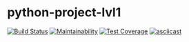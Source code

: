 # python-project-lvl1

[![Build Status](https://travis-ci.com/startitin36/python-project-lvl1.svg?branch=master)](https://travis-ci.com/startitin36/python-project-lvl1)
[![Maintainability](https://api.codeclimate.com/v1/badges/a99a88d28ad37a79dbf6/maintainability)](https://codeclimate.com/github/codeclimate/codeclimate/maintainability)
[![Test Coverage](https://api.codeclimate.com/v1/badges/a99a88d28ad37a79dbf6/test_coverage)](https://codeclimate.com/github/codeclimate/codeclimate/test_coverage)
[![asciicast](https://asciinema.org/a/e3cakVitXrQ3oCEWGfMYfJMAt.svg)](https://asciinema.org/a/e3cakVitXrQ3oCEWGfMYfJMAt)
